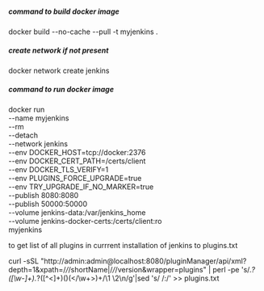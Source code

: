 ##### command to build docker image
docker build --no-cache --pull -t myjenkins . 

##### create network if not present
docker network create jenkins

##### command to run docker image
docker run \
  --name myjenkins \
  --rm \
  --detach \
  --network jenkins \
  --env DOCKER_HOST=tcp://docker:2376 \
  --env DOCKER_CERT_PATH=/certs/client \
  --env DOCKER_TLS_VERIFY=1 \
  --env PLUGINS_FORCE_UPGRADE=true \
  --env TRY_UPGRADE_IF_NO_MARKER=true \
  --publish 8080:8080 \
  --publish 50000:50000 \
  --volume jenkins-data:/var/jenkins_home \
  --volume jenkins-docker-certs:/certs/client:ro \
myjenkins

to get list of all plugins in currrent installation of jenkins to plugins.txt

curl -sSL "http://admin:admin@localhost:8080/pluginManager/api/xml?depth=1&xpath=/*/*/shortName|/*/*/version&wrapper=plugins" | perl -pe 's/.*?<shortName>([\w-]+).*?<version>([^<]+)()(<\/\w+>)+/\1 \2\n/g'|sed 's/ /:/' >> plugins.txt
